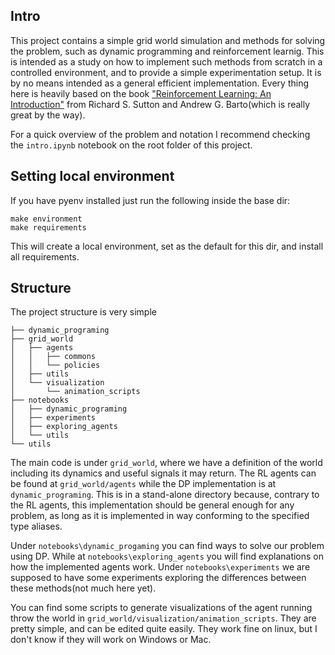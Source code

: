 ## Intro

This project contains a simple grid world simulation and methods for solving the problem, such as dynamic programming and
reinforcement learnig. This is intended as a study on how to implement such methods from scratch in a controlled environment,
and to provide a simple experimentation setup. It is by no means intended as a general efficient implementation.
Every thing here is heavily based on the book ["Reinforcement Learning: An Introduction"](https://web.stanford.edu/class/psych209/Readings/SuttonBartoIPRLBook2ndEd.pdf) from Richard S. Sutton and Andrew G. Barto(which is really great by the way).

For a quick overview of the problem and notation I recommend checking the `intro.ipynb` notebook on the root folder of this project.

## Setting local environment

If you have pyenv installed just run the following inside the base dir:

```
make environment
make requirements
```

This will create a local environment, set as the default for this dir, and install all requirements.

## Structure

The project structure is very simple

```
├── dynamic_programing
├── grid_world
│   ├── agents
│   │   ├── commons
│   │   └── policies
│   ├── utils
│   └── visualization
│       └── animation_scripts
├── notebooks
│   ├── dynamic_programing
│   ├── experiments
│   ├── exploring_agents
│   └── utils
└── utils
```

The main code is under `grid_world`, where we have a definition of the world including its dynamics
and useful signals it may return. The RL agents can be found at `grid_world/agents` while the DP
implementation is at `dynamic_programing`. This is in a stand-alone directory because, contrary to the
RL agents, this implementation should be general enough for any problem, as long as it is implemented
in way conforming to the specified type aliases.

Under `notebooks\dynamic_progaming` you can find ways to solve our problem using DP. While at 
`notebooks\exploring_agents` you will find explanations on how the implemented agents
work. Under `notebooks\experiments` we are supposed to have some experiments exploring the differences
between these methods(not much here yet).

You can find some scripts to generate visualizations of the agent running throw the world in 
`grid_world/visualization/animation_scripts`. They are pretty simple, and can be edited quite easily. 
They work fine on linux, but I don't know if they will work on Windows or Mac.
